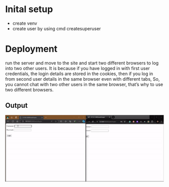 # Inital setup
- create venv
- create user by using cmd createsuperuser

# Deployment

run the server and move to the site and start two different browsers to log into two other users. It is because if you have logged in with first user credentials, the login details are stored in the cookies, then if you log in from second user details in the same browser even with different tabs, So, you cannot chat with two other users in the same browser, that’s why to use two different browsers. 

## Output

![](output.gif)
